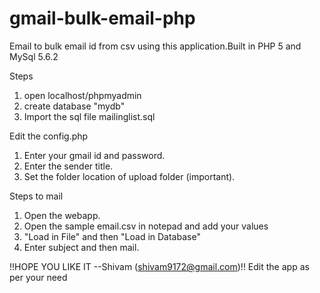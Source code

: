 # gmail-bulk-email-php
Email to bulk email id from csv using this application.Built in PHP 5 and MySql 5.6.2

Steps
1. open localhost/phpmyadmin
2. create database "mydb"
3. Import the sql file mailinglist.sql

Edit the config.php
1. Enter your gmail id and password.
2. Enter the sender title.
3. Set the folder location of upload folder (important).

Steps to mail
1. Open the  webapp.
2. Open the sample email.csv in notepad and add your values
3. "Load in File" and then "Load in Database"
4. Enter subject and then mail.


!!HOPE YOU LIKE IT --Shivam (shivam9172@gmail.com)!!
Edit the app as per your need

